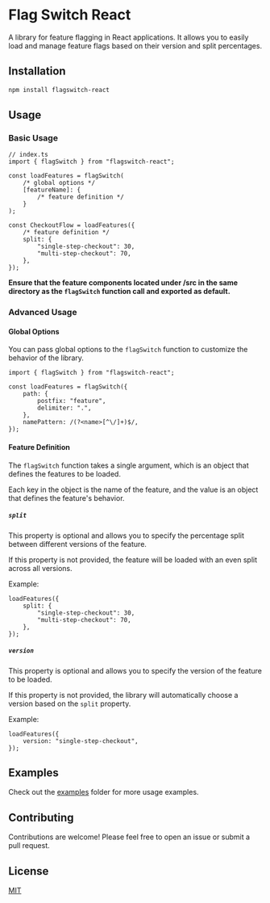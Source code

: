 # Flag Switch React

A library for feature flagging in React applications. It allows you to easily load and manage feature flags based on their version and split percentages.

## Installation

```bash
npm install flagswitch-react
```

## Usage

### Basic Usage
```tsx
// index.ts
import { flagSwitch } from "flagswitch-react";

const loadFeatures = flagSwitch(
    /* global options */
    [featureName]: {
        /* feature definition */
    }
);

const CheckoutFlow = loadFeatures({
    /* feature definition */
    split: {
        "single-step-checkout": 30,
        "multi-step-checkout": 70,
    },
});
```

**Ensure that the feature components located under /src in the same directory as the `flagSwitch` function call and exported as default.**

### Advanced Usage

#### Global Options

You can pass global options to the `flagSwitch` function to customize the behavior of the library.

```tsx
import { flagSwitch } from "flagswitch-react";

const loadFeatures = flagSwitch({
    path: {
        postfix: "feature",
        delimiter: ".",
    },
    namePattern: /(?<name>[^\/]+)$/,
});
```

#### Feature Definition

The `flagSwitch` function takes a single argument, which is an object that defines the features to be loaded.

Each key in the object is the name of the feature, and the value is an object that defines the feature's behavior.

##### `split`

This property is optional and allows you to specify the percentage split between different versions of the feature.

If this property is not provided, the feature will be loaded with an even split across all versions.

Example:

```tsx
loadFeatures({
    split: {
        "single-step-checkout": 30,
        "multi-step-checkout": 70,
    },
});
```

##### `version`

This property is optional and allows you to specify the version of the feature to be loaded.

If this property is not provided, the library will automatically choose a version based on the `split` property.

Example:

```tsx
loadFeatures({
    version: "single-step-checkout",
});
```

## Examples

Check out the [examples](https://github.com/arseniyx/flagswitch-react/tree/main/examples) folder for more usage examples.

## Contributing

Contributions are welcome! Please feel free to open an issue or submit a pull request.

## License

[MIT](https://choosealicense.com/licenses/mit/)